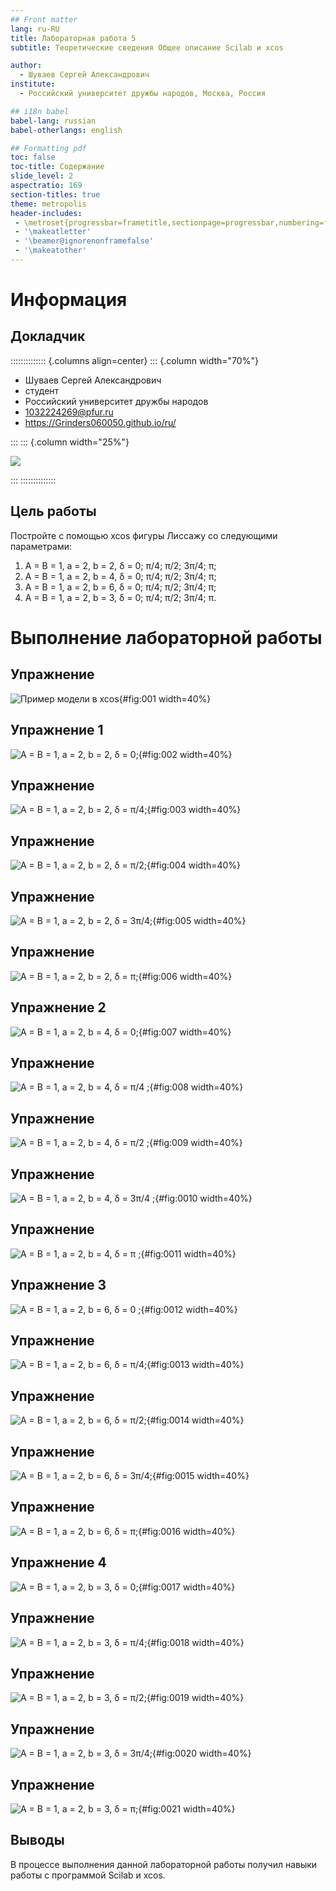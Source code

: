 ```yaml
---
## Front matter
lang: ru-RU
title: Лабораторная работа 5
subtitle: Теоретические сведения Общее описание Scilab и xcos

author:
  - Шуваев Сергей Александрович
institute:
  - Российский университет дружбы народов, Москва, Россия

## i18n babel
babel-lang: russian
babel-otherlangs: english

## Formatting pdf
toc: false
toc-title: Содержание
slide_level: 2
aspectratio: 169
section-titles: true
theme: metropolis
header-includes:
 - \metroset{progressbar=frametitle,sectionpage=progressbar,numbering=fraction}
 - '\makeatletter'
 - '\beamer@ignorenonframefalse'
 - '\makeatother'
---
```


# Информация

## Докладчик

:::::::::::::: {.columns align=center}
::: {.column width="70%"}

  * Шуваев Сергей Александрович
  * студент
  * Российский университет дружбы народов
  * [1032224269@pfur.ru](mailto:1032224269@pfur.ru)
  * <https://Grinders060050.github.io/ru/>

:::
::: {.column width="25%"}

![](./image/0.jpg)

:::
::::::::::::::

## Цель работы

Постройте с помощью xcos фигуры Лиссажу со следующими параметрами:
1) A = B = 1, a = 2, b = 2, δ = 0; π/4; π/2; 3π/4; π;
2) A = B = 1, a = 2, b = 4, δ = 0; π/4; π/2; 3π/4; π;
3) A = B = 1, a = 2, b = 6, δ = 0; π/4; π/2; 3π/4; π;
4) A = B = 1, a = 2, b = 3, δ = 0; π/4; π/2; 3π/4; π.

# Выполнение лабораторной работы

## Упражнение


![Пример модели в xcos](image/1.png){#fig:001 width=40%}


## Упражнение 1


![A = B = 1, a = 2, b = 2, δ = 0;](image/2.png){#fig:002 width=40%}


## Упражнение


![A = B = 1, a = 2, b = 2, δ = π/4;](image/3.png){#fig:003 width=40%}


## Упражнение


![A = B = 1, a = 2, b = 2, δ = π/2;](image/4.png){#fig:004 width=40%}

## Упражнение

![A = B = 1, a = 2, b = 2, δ = 3π/4;](image/5.png){#fig:005 width=40%}

## Упражнение

![A = B = 1, a = 2, b = 2, δ = π;](image/6.png){#fig:006 width=40%}

## Упражнение 2

![A = B = 1, a = 2, b = 4, δ = 0;](image/7.png){#fig:007 width=40%}

## Упражнение

![A = B = 1, a = 2, b = 4, δ = π/4 ;](image/8.png){#fig:008 width=40%}

## Упражнение 

![A = B = 1, a = 2, b = 4, δ = π/2 ;](image/9.png){#fig:009 width=40%}

## Упражнение

![A = B = 1, a = 2, b = 4, δ = 3π/4 ;](image/10.png){#fig:0010 width=40%}

## Упражнение

![A = B = 1, a = 2, b = 4, δ = π ;](image/11.png){#fig:0011 width=40%}


## Упражнение 3

![A = B = 1, a = 2, b = 6, δ = 0 ;](image/12.png){#fig:0012 width=40%}

## Упражнение

![A = B = 1, a = 2, b = 6, δ = π/4;](image/13.png){#fig:0013 width=40%}

## Упражнение

![A = B = 1, a = 2, b = 6, δ = π/2;](image/14.png){#fig:0014 width=40%}

## Упражнение

![A = B = 1, a = 2, b = 6, δ = 3π/4;](image/15.png){#fig:0015 width=40%}

## Упражнение

![A = B = 1, a = 2, b = 6, δ = π;](image/16.png){#fig:0016 width=40%}

## Упражнение 4

![A = B = 1, a = 2, b = 3, δ = 0;](image/17.png){#fig:0017 width=40%}

## Упражнение

![A = B = 1, a = 2, b = 3, δ = π/4;](image/18.png){#fig:0018 width=40%}

## Упражнение

![A = B = 1, a = 2, b = 3, δ = π/2;](image/19.png){#fig:0019 width=40%}

## Упражнение

![A = B = 1, a = 2, b = 3, δ = 3π/4;](image/20.png){#fig:0020 width=40%}

## Упражнение

![A = B = 1, a = 2, b = 3, δ = π;](image/21.png){#fig:0021 width=40%}

## Выводы

В процессе выполнения данной лабораторной работы получил навыки работы с программой Scilab и xcos.